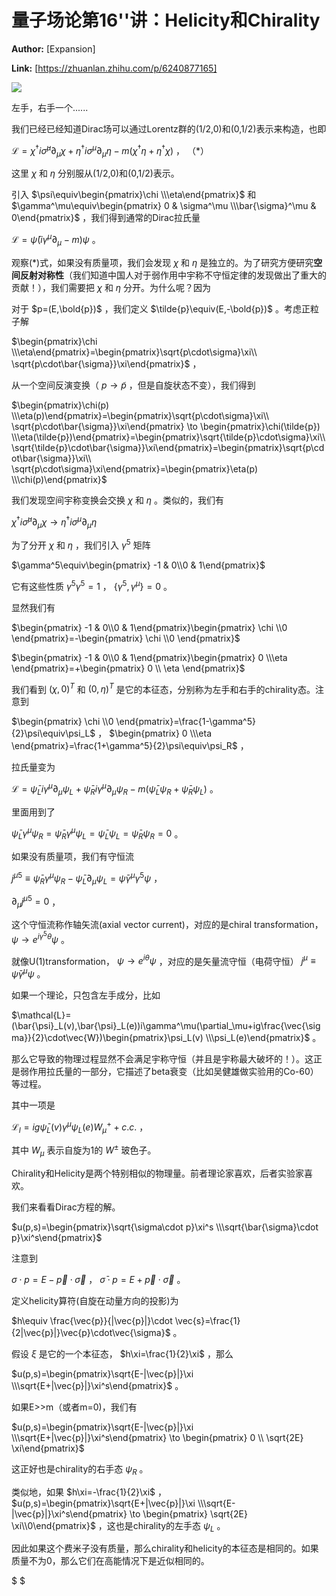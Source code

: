 # 量子场论第16''讲：Helicity和Chirality

 **Author:** [Expansion]

 **Link:** [https://zhuanlan.zhihu.com/p/6240877165]

![]((20241111)量子场论第16讲Helicity和Chirality_Expansion/v2-4d140cab435c0fb611aaa57f4ce1f6a1_1440w.jpg)  

左手，右手一个......

  
  

我们已经已经知道Dirac场可以通过Lorentz群的(1/2,0)和(0,1/2)表示来构造，也即

$\mathcal{L}=\chi^\dagger i\bar{\sigma}^\mu\partial_\mu\chi+\eta^\dagger i\sigma^\mu \partial_\mu \eta -m(\chi^\dagger\eta+\eta^\dagger\chi)$ ， （\*）

这里 $\chi$ 和 $\eta$ 分别服从(1/2,0)和(0,1/2)表示。

引入 $\psi\equiv\begin{pmatrix}\chi \\\eta\end{pmatrix}$ 和 $\gamma^\mu\equiv\begin{pmatrix} 0 & \sigma^\mu \\\bar{\sigma}^\mu & 0\end{pmatrix}$ ，我们得到通常的Dirac拉氏量

$\mathcal{L}=\bar{\psi}(i\gamma^\mu\partial_\mu-m)\psi$ 。

观察(\*)式，如果没有质量项，我们会发现 $\chi$ 和 $\eta$ 是独立的。为了研究方便研究**空间反射对称性**（我们知道中国人对于弱作用中宇称不守恒定律的发现做出了重大的贡献！），我们需要把 $\chi$ 和 $\eta$ 分开。为什么呢？因为

对于 $p=(E,\bold{p})$ ，我们定义 $\tilde{p}\equiv(E,-\bold{p})$ 。考虑正粒子解

$\begin{pmatrix}\chi \\\eta\end{pmatrix}=\begin{pmatrix}\sqrt{p\cdot\sigma}\xi\\ \sqrt{p\cdot\bar{\sigma}}\xi\end{pmatrix}$ ，

从一个空间反演变换（ $p \to \tilde{p}$ ，但是自旋状态不变），我们得到

$\begin{pmatrix}\chi(p) \\\eta(p)\end{pmatrix}=\begin{pmatrix}\sqrt{p\cdot\sigma}\xi\\ \sqrt{p\cdot\bar{\sigma}}\xi\end{pmatrix} \to \begin{pmatrix}\chi(\tilde{p}) \\\eta(\tilde{p})\end{pmatrix}=\begin{pmatrix}\sqrt{\tilde{p}\cdot\sigma}\xi\\ \sqrt{\tilde{p}\cdot\bar{\sigma}}\xi\end{pmatrix}=\begin{pmatrix}\sqrt{p\cdot\bar{\sigma}}\xi\\ \sqrt{p\cdot\sigma}\xi\end{pmatrix}=\begin{pmatrix}\eta(p) \\\chi(p)\end{pmatrix}$

我们发现空间宇称变换会交换 $\chi$ 和 $\eta$ 。类似的，我们有

$\chi^\dagger i\bar{\sigma}^\mu\partial_\mu\chi\to\eta^\dagger i\sigma^\mu \partial_\mu \eta$

为了分开 $\chi$ 和 $\eta$ ，我们引入 $\gamma^5$ 矩阵

$\gamma^5\equiv\begin{pmatrix} -1 & 0\\0 & 1\end{pmatrix}$

它有这些性质 $\gamma^5\gamma^5=1$ ， $\{\gamma^5,\gamma^\mu\}=0$ 。

显然我们有

$\begin{pmatrix} -1 & 0\\0 & 1\end{pmatrix}\begin{pmatrix} \chi \\0 \end{pmatrix}=-\begin{pmatrix} \chi \\0 \end{pmatrix}$

$\begin{pmatrix} -1 & 0\\0 & 1\end{pmatrix}\begin{pmatrix} 0 \\\eta \end{pmatrix}=+\begin{pmatrix} 0 \\ \eta \end{pmatrix}$

我们看到 $(\chi,0)^T$ 和 $(0,\eta)^T$ 是它的本征态，分别称为左手和右手的chirality态。注意到

$\begin{pmatrix} \chi \\0 \end{pmatrix}=\frac{1-\gamma^5}{2}\psi\equiv\psi_L$ ， $\begin{pmatrix} 0 \\\eta \end{pmatrix}=\frac{1+\gamma^5}{2}\psi\equiv\psi_R$ ，

拉氏量变为

$\mathcal{L}=\bar{\psi}_Li\gamma^\mu\partial_\mu\psi_L+\bar{\psi}_Ri\gamma^\mu\partial_\mu\psi_R-m(\bar{\psi}_L\psi_R+\bar{\psi}_R\psi_L)$ 。

里面用到了

$\bar{\psi}_L\gamma^\mu\psi_R=\bar{\psi}_R\gamma^\mu\psi_L=\bar{\psi}_L\psi_L=\bar{\psi}_R\psi_R=0$ 。

如果没有质量项，我们有守恒流

$j^{\mu5}\equiv\bar{\psi}_R\gamma^\mu\psi_R-\bar{\psi}_L\partial_\mu\psi_L=\bar{\psi}\gamma^\mu\gamma^5\psi$ ，

$\partial_\mu j^{\mu5}=0$ ，

这个守恒流称作轴矢流(axial vector current)，对应的是chiral transformation， $\psi \to e^{i\gamma^5 \theta}\psi$ 。

就像U(1)transformation， $\psi \to e^{i \theta}\psi$ ，对应的是矢量流守恒（电荷守恒） $j^\mu\equiv \bar{\psi}\gamma^\mu\psi$ 。

如果一个理论，只包含左手成分，比如

$\mathcal{L}=(\bar{\psi}_L(v),\bar{\psi}_L(e))i\gamma^\mu(\partial_\mu+ig\frac{\vec{\sigma}}{2}\cdot\vec{W})\begin{pmatrix}\psi_L(v) \\\psi_L(e)\end{pmatrix}$ 。

那么它导致的物理过程显然不会满足宇称守恒（并且是宇称最大破坏的！）。这正是弱作用拉氏量的一部分，它描述了beta衰变（比如吴健雄做实验用的Co-60）等过程。

其中一项是

$\mathcal{L}_I=ig\bar{\psi}_L(v)\gamma^\mu\psi_L(e)W_\mu^++c.c.$ ，

其中 $W_\mu$ 表示自旋为1的 $W^\pm$ 玻色子。

Chirality和Helicity是两个特别相似的物理量。前者理论家喜欢，后者实验家喜欢。

我们来看看Dirac方程的解。

$u(p,s)=\begin{pmatrix}\sqrt{\sigma\cdot p}\xi^s \\\sqrt{\bar{\sigma}\cdot p}\xi^s\end{pmatrix}$

注意到

$\sigma\cdot p=E-\vec{p}\cdot\vec{\sigma}$ ， $\bar{\sigma}\cdot p=E+\vec{p}\cdot\vec{\sigma}$ 。

定义helicity算符(自旋在动量方向的投影)为

$h\equiv \frac{\vec{p}}{|\vec{p}|}\cdot \vec{s}=\frac{1}{2|\vec{p}|}\vec{p}\cdot\vec{\sigma}$ 。

假设 $\xi$ 是它的一个本征态， $h\xi=\frac{1}{2}\xi$ ，那么

$u(p,s)=\begin{pmatrix}\sqrt{E-|\vec{p}|}\xi \\\sqrt{E+|\vec{p}|}\xi^s\end{pmatrix}$ 。

如果E>>m（或者m=0)，我们有

$u(p,s)=\begin{pmatrix}\sqrt{E-|\vec{p}|}\xi \\\sqrt{E+|\vec{p}|}\xi^s\end{pmatrix} \to \begin{pmatrix} 0 \\ \sqrt{2E} \xi\end{pmatrix}$

这正好也是chirality的右手态 $\psi_R$ 。

类似地，如果 $h\xi=-\frac{1}{2}\xi$ ， $u(p,s)=\begin{pmatrix}\sqrt{E+|\vec{p}|}\xi \\\sqrt{E-|\vec{p}|}\xi^s\end{pmatrix} \to \begin{pmatrix}  \sqrt{2E} \xi\\0\end{pmatrix}$ ，这也是chirality的左手态 $\psi_L$ 。

因此如果这个费米子没有质量，那么chirality和helicity的本征态是相同的。如果质量不为0，那么它们在高能情况下是近似相同的。

$  $

